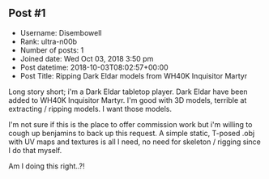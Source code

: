 ## Post #1
- Username: Disembowell
- Rank: ultra-n00b
- Number of posts: 1
- Joined date: Wed Oct 03, 2018 3:50 pm
- Post datetime: 2018-10-03T08:02:57+00:00
- Post Title: Ripping Dark Eldar models from WH40K Inquisitor Martyr

Long story short; i'm a Dark Eldar tabletop player.
Dark Eldar have been added to WH40K Inquisitor Martyr.
I'm good with 3D models, terrible at extracting / ripping models.
I want those models.

I'm not sure if this is the place to offer commission work but i'm willing to cough up benjamins to back up this request. A simple static, T-posed .obj with UV maps and textures is all I need, no need for skeleton / rigging since I do that myself.

Am I doing this right..?!
